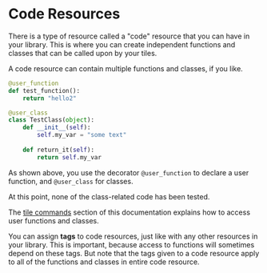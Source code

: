 # Code Resources

There is a type of resource called a "code" resource that you can have in your library. This is where you can create independent functions and classes that can be called upon by your tiles.

A code resource can contain multiple functions and classes, if you like. 

```python
@user_function
def test_function():
	return "hello2"

@user_class
class TestClass(object):
    def __init__(self):
        self.my_var = "some text"
        
    def return_it(self):
        return self.my_var
```
As shown above, you use the decorator `@user_function` to declare a user function, and `@user_class` for classes.

At this point, none of the class-related code has been tested.

The [tile commands](tile-commands) section of this documentation explains how to access user functions and classes.

You can assign **tags** to code resources, just like with any other resources in your library. This is important, because access to functions will sometimes depend on these tags. But note that the tags given to a code resource apply to all of the functions and classes in entire code resource.